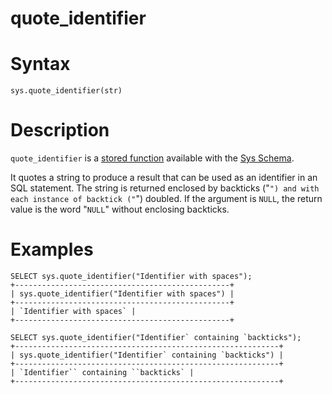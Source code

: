 # quote_identifier

#

# Syntax

```
sys.quote_identifier(str)
```

#

# Description

`quote_identifier` is a [stored function](/en/stored-functions/) available with the [Sys Schema](../sys-schema-sys_config-table.md).

It quotes a string to produce a result that can be used as an identifier in an
SQL statement. The string is returned enclosed by backticks ("```") and
with each instance of backtick ("```") doubled. If the argument
is `NULL`, the return value is the word "`NULL`" without enclosing
backticks.

#

# Examples

```
SELECT sys.quote_identifier("Identifier with spaces");
+------------------------------------------------+
| sys.quote_identifier("Identifier with spaces") |
+------------------------------------------------+
| `Identifier with spaces` |
+------------------------------------------------+

SELECT sys.quote_identifier("Identifier` containing `backticks");
+-----------------------------------------------------------+
| sys.quote_identifier("Identifier` containing `backticks") |
+-----------------------------------------------------------+
| `Identifier`` containing ``backticks` |
+-----------------------------------------------------------+
```